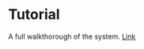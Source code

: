 # Tutorial
A full walkthorough of the system. [Link](https://robin-0.github.io/Transcript_Comparisons_Tutorial/)
